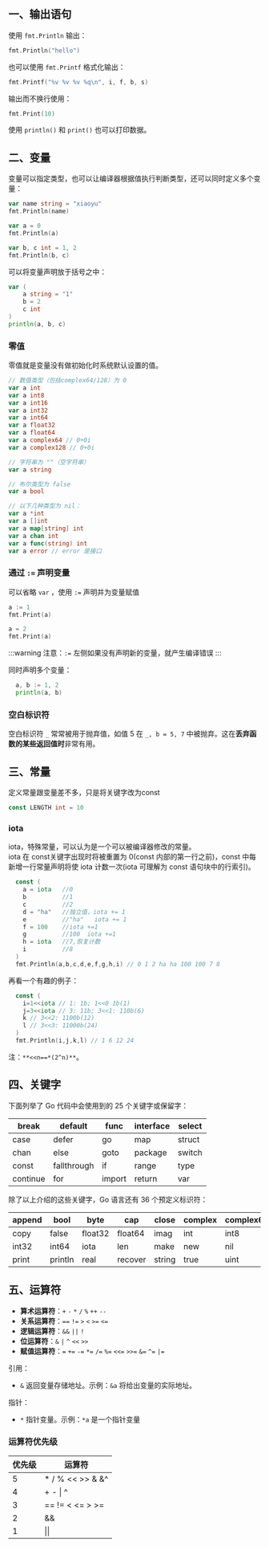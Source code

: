 <a name="XgS3A"></a>
## 一、输出语句
使用 `fmt.Println` 输出：
```go
fmt.Println("hello")
```
也可以使用 `fmt.Printf` 格式化输出：
```go
fmt.Printf("%v %v %v %q\n", i, f, b, s)
```
输出而不换行使用：
```go
fmt.Print(10)
```

使用 `println()` 和 `print()` 也可以打印数据。

<a name="d5RER"></a>
## 二、变量
变量可以指定类型，也可以让编译器根据值执行判断类型，还可以同时定义多个变量：
```go
var name string = "xiaoyu"
fmt.Println(name)

var a = 0
fmt.Println(a)

var b, c int = 1, 2
fmt.Println(b, c)
```
可以将变量声明放于括号之中：
```go
var (
    a string = "1"
    b = 2
    c int
)
println(a, b, c)
```

<a name="lpe4G"></a>
### 零值
零值就是变量没有做初始化时系统默认设置的值。
```go
// 数值类型（包括complex64/128）为 0
var a int
var a int8
var a int16
var a int32
var a int64
var a float32
var a float64
var a complex64 // 0+0i
var a complex128 // 0+0i

// 字符串为 ""（空字符串）
var a string

// 布尔类型为 false
var a bool

// 以下几种类型为 nil：
var a *int
var a []int
var a map[string] int
var a chan int
var a func(string) int
var a error // error 是接口
```

<a name="89GNc"></a>
### 通过 `:=` 声明变量
可以省略 `var` ，使用 `:=` 声明并为变量赋值
```go
a := 1
fmt.Print(a)

a = 2
fmt.Print(a)
```
:::warning
注意：`:=` 左侧如果没有声明新的变量，就产生编译错误
:::

同时声明多个变量：
```go
  a, b := 1, 2 
  println(a, b)
```

<a name="HxFY3"></a>
### 空白标识符
空白标识符 `_` 常常被用于抛弃值，如值 5 在 `_, b = 5, 7` 中被抛弃。这在**丢弃函数的某些返回值时**非常有用。

<a name="5uefm"></a>
## 三、常量
定义常量跟变量差不多，只是将关键字改为const
```go
const LENGTH int = 10
```

<a name="X0HmR"></a>
### iota
iota，特殊常量，可以认为是一个可以被编译器修改的常量。<br />iota 在 const关键字出现时将被重置为 0(const 内部的第一行之前)，const 中每新增一行常量声明将使 iota 计数一次(iota 可理解为 const 语句块中的行索引)。
```go
  const (
    a = iota   //0
    b          //1
    c          //2
    d = "ha"   //独立值，iota += 1
    e          //"ha"   iota += 1
    f = 100    //iota +=1
    g          //100  iota +=1
    h = iota   //7,恢复计数
    i          //8
  )
  fmt.Println(a,b,c,d,e,f,g,h,i) // 0 1 2 ha ha 100 100 7 8
```

再看一个有趣的例子：
```go
  const (
    i=1<<iota // 1: 1b; 1<<0 1b(1)
    j=3<<iota // 3: 11b; 3<<1: 110b(6)
    k // 3<<2: 1100b(12)
    l // 3<<3: 11000b(24)
  )
  fmt.Println(i,j,k,l) // 1 6 12 24
```
注：`**<<n==*(2^n)**`。

<a name="35g41"></a>
## 四、关键字
下面列举了 Go 代码中会使用到的 25 个关键字或保留字：

| break | default | func | interface | select |
| --- | --- | --- | --- | --- |
| case | defer | go | map | struct |
| chan | else | goto | package | switch |
| const | fallthrough | if | range | type |
| continue | for | import | return | var |

除了以上介绍的这些关键字，Go 语言还有 36 个预定义标识符：

| append | bool | byte | cap | close | complex | complex64 | complex128 | uint16 |
| --- | --- | --- | --- | --- | --- | --- | --- | --- |
| copy | false | float32 | float64 | imag | int | int8 | int16 | uint32 |
| int32 | int64 | iota | len | make | new | nil | panic | uint64 |
| print | println | real | recover | string | true | uint | uint8 | uintptr |


<a name="xugqI"></a>
## 五、运算符

- **算术运算符**：`+` `-` `*` `/` `%` `++` `--`
- **关系运算符**：`==` `!=` `>` `<` `>=` `<=`
- **逻辑运算符**：`&&` `||` `!`
- **位运算符**：`&` `|` `^` `<<` `>>`
- **赋值运算符**：`=` `+=` `-=` `*=` `/=` `%=` `<<=` `>>=` `&=` `^=` `|=`

引用：

- `&` 返回变量存储地址。示例：`&a` 将给出变量的实际地址。

指针：

- `*` 指针变量。示例：`*a` 是一个指针变量

<a name="6rVVf"></a>
### 运算符优先级
| **优先级** | **运算符** |
| --- | --- |
| 5 | * / % << >> & &^ |
| 4 | + - &#124; ^ |
| 3 | == != < <= > >= |
| 2 | && |
| 1 | &#124;&#124; |


